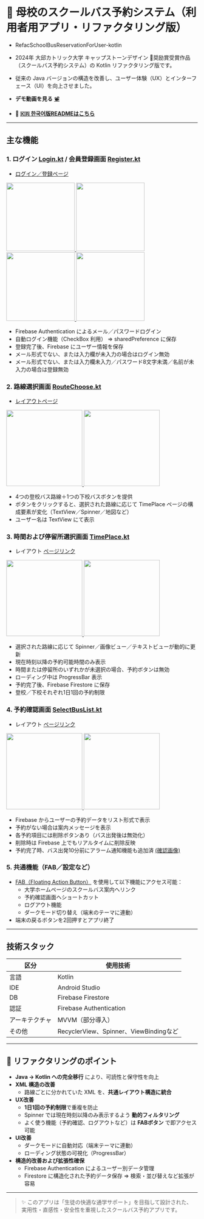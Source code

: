 # 🚌 母校のスクールバス予約システム（利用者用アプリ・リファクタリング版）

- RefacSchoolBusReservationForUser-kotlin  

- 2024年 大邱カトリック大学 キャップストーンデザイン 🥉奨励賞受賞作品（スクールバス予約システム）の Kotlin リファクタリング版です。  
- 従来の Java バージョンの構造を改善し、ユーザー体験（UX）とインターフェース（UI）を向上させました。  
- ****デモ動画を見る**** [📽️](https://youtube.com/shorts/W_HfrclE_xM?feature=share)  
- **📄 [🇰🇷 한국어版READMEはこちら](./README.md)**  

---

## 主な機能

### 1. ログイン [Login.kt](app/src/main/java/com/example/refac_userbus/Login.kt) / 会員登録画面 [Register.kt](app/src/main/java/com/example/refac_userbus/Register.kt)
- [ログイン／登録ページ](https://github.com/wonna-0830/login)
<a href="https://github.com/wonna-0830/login">
  <img src="images/light_login.jpg" width="180">
  <img src="images/dark_login.jpg" width="180">
  <img src="images/light_register.jpg" width="180">
  <img src="images/dart_register.jpg" width="180">
</a>

- Firebase Authentication によるメール／パスワードログイン  
- 自動ログイン機能（CheckBox 利用） => sharedPreference に保存  
- 登録完了後、Firebase にユーザー情報を保存  
- メール形式でない、または入力欄が未入力の場合はログイン無効  
- メール形式でない、または入力欄未入力／パスワード8文字未満／名前が未入力の場合は登録無効  

### 2. 路線選択画面 [RouteChoose.kt](app/src/main/java/com/example/refac_userbus/RouteChoose.kt)
- [レイアウトページ](https://github.com/wonna-0830/routechoose)
<a href="https://github.com/wonna-0830/login">
  <img src="images/light_routechoose.jpg" width="200">
  <img src="images/dark_routechoose.jpg" width="200">
</a>

- 4つの登校バス路線＋1つの下校バスボタンを提供  
- ボタンをクリックすると、選択された路線に応じて TimePlace ページの構成要素が変化（TextView／Spinner／地図など）  
- ユーザー名は TextView にて表示  

### 3. 時間および停留所選択画面 [TimePlace.kt](app/src/main/java/com/example/refac_userbus/TimePlace.kt)
- レイアウト [ページリンク](https://github.com/wonna-0830/timeplace)
<a href="https://github.com/wonna-0830/login">
  <img src="images/light_timeplace.jpg" width="200">
  <img src="images/dark_timeplace.jpg" width="200">
</a>

- 選択された路線に応じて Spinner／画像ビュー／テキストビューが動的に更新  
- 現在時刻以降の予約可能時間のみ表示  
- 時間または停留所のいずれかが未選択の場合、予約ボタンは無効  
- ローディング中は ProgressBar 表示  
- 予約完了後、Firebase Firestore に保存  
- 登校／下校それぞれ1日1回の予約制限  

### 4. 予約確認画面 [SelectBusList.kt](app/src/main/java/com/example/refac_userbus/SelectBusList.kt)
- レイアウト [ページリンク](https://github.com/wonna-0830/selectbuslist)
<a href="https://github.com/wonna-0830/login">
  <img src="images/light_selectbuslist.jpg" width="200">
  <img src="images/dark_selectbuslist.jpg" width="200">
</a>

- Firebase からユーザーの予約データをリスト形式で表示  
- 予約がない場合は案内メッセージを表示  
- 各予約項目には削除ボタンあり（バス出発後は無効化）  
- 削除時は Firebase 上でもリアルタイムに削除反映  
- 予約完了時、バス出発10分前にアラーム通知機能も追加済 [(確認画像)](images/user_alert.jpg)

### 5. 共通機能（FAB／設定など）
- [FAB（Floating Action Button）](images/light_fab.jpg) を使用して以下機能にアクセス可能：
  - 大学ホームページのスクールバス案内へリンク  
  - 予約確認画面へショートカット  
  - ログアウト機能  
  - ダークモード切り替え（端末のテーマに連動）  
- 端末の戻るボタンを2回押すとアプリ終了  

---

## 技術スタック

| 区分 | 使用技術 |
|------|----------|
| 言語 | Kotlin |
| IDE  | Android Studio |
| DB   | Firebase Firestore |
| 認証 | Firebase Authentication |
| アーキテクチャ | MVVM（部分導入） |
| その他 | RecyclerView、Spinner、ViewBindingなど |

---

## 🔄 リファクタリングのポイント

- **Java → Kotlin への完全移行** により、可読性と保守性を向上  
- **XML 構造の改善**
  - 路線ごとに分かれていた XML を、**共通レイアウト構造に統合**  
- **UX改善**
  - **1日1回の予約制限**で重複を防止  
  - Spinner では現在時刻以降のみ表示するよう **動的フィルタリング**  
  - よく使う機能（予約確認、ログアウトなど）は **FABボタン** で即アクセス可能  
- **UI改善**
  - ダークモードに自動対応（端末テーマに連動）  
  - ローディング状態の可視化（ProgressBar）  
- **構造的改善および拡張性確保**
  - Firebase Authentication によるユーザー別データ管理  
  - Firestore に構造化された予約データ保存 ⇒ 検索・並び替えなど拡張が容易

---

> ✨ このアプリは「生徒の快適な通学サポート」を目指して設計された、  
> 実用性・直感性・安全性を重視したスクールバス予約アプリです。

